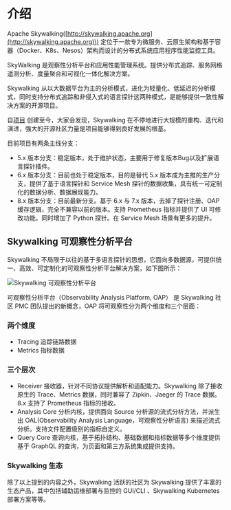 # 介绍

Apache Skywalking\([http://skywalking.apache.org](http://skywalking.apache.org)\) 定位于一款专为微服务、云原生架构和基于容器（Docker、K8s、Nesos）架构而设计的分布式系统应用程序性能监控工具。

SkyWalking 是观察性分析平台和应用性能管理系统。提供分布式追踪、服务网格遥测分析、度量聚合和可视化一体化解决方案。

Skywalking 从以大数据平台为主的分析模式，进化为轻量化、低延迟的分析模式，同时支持分布式追踪和非侵入式的语言探针这两种模式，是能够提供一致性解决方案的开源项目。

自[项目](https://github.com/apache/skywalking) 创建至今，大家会发现，Skywalking 在不停地进行大规模的重构、迭代和演进，强大的开源社区力量是项目能够得到良好发展的根基。

目前项目有两条主线分支：

* 5.x 版本分支：稳定版本，处于维护状态，主要用于修复版本Bug以及扩展语言探针插件。
* 6.x 版本分支：目前也处于稳定版本，目的是替代 5.x 版本成为主推的生产分支，提供了基于语言探针和 Service Mesh 探针的数据收集，具有统一可定制化的数据分析、数据展现能力。
* 8.x 版本分支：目前最新分支。基于 6.x 与 7.x 版本，去掉了探针注册、OAP 缓存逻辑，完全不兼容以前的版本。支持 Prometheus 指标并提供了 UI 可修改功能。同时增加了 Python 探针。在 Service Mesh 场景有更多的提升。

## Skywalking 可观察性分析平台

Skywalking 不局限于以往的基于多语言探针的思想，它面向多数据源，可提供统一、高效、可定制化的可观察性分析平台解决方案，如下图所示：

![Skywalking &#x53EF;&#x89C2;&#x5BDF;&#x6027;&#x5206;&#x6790;&#x5E73;&#x53F0;](http://cdn.jared-says.cn/687474703a2f2f736b7977616c6b696e672e6170616368652e6f72672f6173736574732f6672616d652d76382e6a70673f753d3230323030343233.jpeg)

可观察性分析平台（Observability Analysis Platform, OAP） 是 Skywalking 社区 PMC 团队提出的新概念，OAP 将可观察性分为两个维度和三个层面：

### 两个维度

* Tracing 追踪链路数据
* Metrics 指标数据

### 三个层次

* Receiver 接收器，针对不同协议提供解析和适配能力。Skywalking 除了接收原生的 Trace、Metrics 数据，同时兼容了 Zipkin、Jaeger 的 Trace 数据。8.x 支持了 Prometheus 指标的接收。
* Analysis Core 分析内核，提供面向 Source 分析源的流式分析方法，并派生出 OAL\(Observability Analysis Language，可观察性分析语言\) 来描述流式分析。支持文件配置级别的指标自定义。
* Query Core 查询内核，基于拓扑结构、基础数据和指标数据等多个维度提供基于 GraphQL 的查询，为页面和第三方系统集成提供支持。

### Skywalking 生态

除了以上提到的内容之外，Skywalking 活跃的社区为 Skywalking 提供了丰富的生态产品，其中包括辅助运维部署与监控的 GUI/CLI 、Skywalking Kubernetes 部署方案等等。

